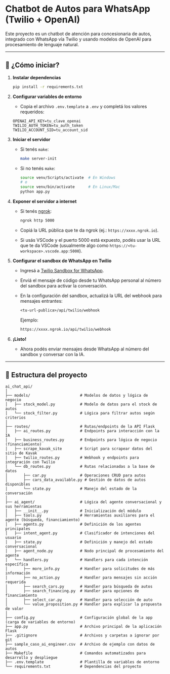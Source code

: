 # Chatbot de Autos para WhatsApp (Twilio + OpenAI)

Este proyecto es un chatbot de atención para concesionaria de autos, integrado con WhatsApp vía Twilio y usando modelos de OpenAI para procesamiento de lenguaje natural.

---

## 🚀 ¿Cómo iniciar?

1. **Instalar dependencias**

    ```bash
    pip install -r requirements.txt
    ```

2. **Configurar variables de entorno**

    - Copia el archivo `.env.template` a `.env` y completá los valores requeridos:

    ```env
    OPENAI_API_KEY=tu_clave_openai
    TWILIO_AUTH_TOKEN=tu_auth_token
    TWILIO_ACCOUNT_SID=tu_account_sid
    ```

3. **Iniciar el servidor**

    - Si tenés `make`:

        ```bash
        make server-init
        ```

    - Si no tenés `make`:

        ```bash
        source venv/Scripts/activate  # En Windows
        # o
        source venv/bin/activate      # En Linux/Mac
        python app.py
        ```

4. **Exponer el servidor a internet**

    - Si tenés [ngrok](https://ngrok.com/):

        ```bash
        ngrok http 5000
        ```

    - Copiá la URL pública que te da ngrok (ej.: `https://xxxx.ngrok.io`).

    - Si usás VSCode y el puerto 5000 está expuesto, podés usar la URL que te da VSCode (usualmente algo como `https://<tu-workspace>.vscode.app:5000`).

5. **Configurar el sandbox de WhatsApp en Twilio**

    - Ingresá a [Twilio Sandbox for WhatsApp](https://www.twilio.com/console/sms/whatsapp/sandbox).

    - Enviá el mensaje de código desde tu WhatsApp personal al número del sandbox para activar la conversación.

    - En la configuración del sandbox, actualizá la URL del webhook para mensajes entrantes:

        ```txt
        <tu-url-publica>/api/twilio/webhook
        ```

        Ejemplo:

        ```txt
        https://xxxx.ngrok.io/api/twilio/webhook
        ```

6. **¡Listo!**

    - Ahora podés enviar mensajes desde WhatsApp al número del sandbox y conversar con la IA.

---

## 📄 Estructura del proyecto
```
ai_chat_api/
│
├── models/                      # Modelos de datos y lógica de negocio
│   ├── stock_model.py           # Modelo de datos para el stock de autos
│   └── stock_filter.py          # Lógica para filtrar autos según criterios
│
├── routes/                      # Rutas/endpoints de la API Flask
│   ├── ai_routes.py             # Endpoints para interacción con la IA
│   ├── business_routes.py       # Endpoints para lógica de negocio (financiamiento)
│   ├── scrape_kavak_site        # Script para scrapear datos del sitio de Kavak
│   ├── twilio_routes.py         # Webhook y endpoints para integración con Twilio
│   └── db_routes.py             # Rutas relacionadas a la base de datos
│       ├── car.py               # Operaciones CRUD para autos
│       ├── cars_data_available.py # Gestión de datos de autos disponibles
│       └── state.py             # Manejo del estado de la conversación
│
├── ai_agent/                    # Lógica del agente conversacional y sus herramientas
│   ├── __init__.py              # Inicialización del módulo
│   ├── tools.py                 # Herramientas auxiliares para el agente (búsqueda, financiamiento)
│   ├── agents.py                # Definición de los agentes principales
│   ├── intent_agent.py          # Clasificador de intenciones del usuario
│   ├── state.py                 # Definición y manejo del estado conversacional
│   ├── agent_node.py            # Nodo principal de procesamiento del agente
│   └── handlers.py              # Handlers para cada intención específica
│       ├── more_info.py         # Handler para solicitudes de más información
│       ├── no_action.py         # Handler para mensajes sin acción requerida
│       ├── search_cars.py       # Handler para búsqueda de autos
│       ├── search_financing.py  # Handler para opciones de financiamiento
│       ├── select_car.py        # Handler para selección de auto
│       └── value_proposition.py # Handler para explicar la propuesta de valor
│
├── config.py                    # Configuración global de la app (carga de variables de entorno)
├── app.py                       # Archivo principal de la aplicación Flask
├── .gitignore                   # Archivos y carpetas a ignorar por git
├── sample_caso_ai_engineer.csv  # Archivo de ejemplo con datos de autos
├── Makefile                     # Comandos automatizados para desarrollo y despliegue
├── .env.template                # Plantilla de variables de entorno
└── requirements.txt             # Dependencias del proyecto
```